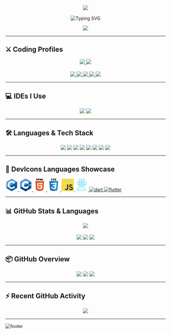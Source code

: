 <!-- 🟪 Animated Welcome Banner -->
<p align="center">
  <img src="https://capsule-render.vercel.app/api?type=waving&color=6b3eff&height=250&section=header&text=Madhava%20Reddy&desc=Welcome%20To%20My%20GitHub%20Profile&fontColor=22272E&fontSize=80&fontAlignY=38&descAlignY=53&descAlign=70.5" />
</p>

<!-- 🟦 Typing Bio -->
<p align="center">
  <img src="https://readme-typing-svg.herokuapp.com?font=Fira+Code&size=25&duration=3000&pause=1000&color=447FF7&center=true&vCenter=true&width=500&lines=Aspiring+Developer;DSA+%7C+Web+Dev+Learner;Open+to+Collaborations" alt="Typing SVG" />
</p>

<!-- ⚡ Developer GIF -->
<p align="center">
  <img src="https://user-images.githubusercontent.com/73097560/115834477-dbab4500-a447-11eb-908a-139a6edaec5c.gif" width="450"/>
</p>

---

## ⚔️ Coding Profiles

<div align="center">
  <a href="https://codeforces.com/profile/madhavareddy127">
    <img height="300" src="https://codeforces-readme-stats.vercel.app/api/card?username=madhavareddy127&theme=github_dark&force_username=true&border_color=404040" />
  </a>
  <a href="https://leetcode.com/u/Maddy__16247/">
    <img height="300" src="https://leetcard.jacoblin.cool/Maddy__16247?theme=dark&font=Ubuntu&ext=contest" />
  </a>
</div>

<!-- 🔗 Social/Coding Links -->
<div align="center" style="margin-top: 20px;">
  <a href="https://github.com/madhavareddy167" target="_blank">
    <img src="https://img.shields.io/badge/GitHub-100000?style=for-the-badge&logo=github&logoColor=white" />
  </a>
  <a href="https://leetcode.com/u/Maddy__16247/" target="_blank">
    <img src="https://img.shields.io/badge/-LeetCode-FFA116?style=for-the-badge&logo=LeetCode&logoColor=black" />
  </a>
  <a href="https://www.geeksforgeeks.org/user/maddy_1624/" target="_blank">
    <img src="https://img.shields.io/badge/GeeksforGeeks-0F9D58?style=for-the-badge&logo=GeeksforGeeks&logoColor=white" />
  </a>
  <a href="https://www.codechef.com/users/maddy_1624" target="_blank">
    <img src="https://img.shields.io/badge/Codechef-%23B92B27.svg?&style=for-the-badge&logo=Codechef&logoColor=white" />
  </a>
  <a href="https://codeforces.com/profile/madhavareddy127" target="_blank">
    <img src="https://img.shields.io/badge/Codeforces-445f9d?style=for-the-badge&logo=Codeforces&logoColor=white" />
  </a>
</div>

---

## 💻 IDEs I Use

<p align="center">
  <img src="https://img.shields.io/badge/VS%20Code-0078D4?style=for-the-badge&logo=visual-studio-code&logoColor=white" />
  <img src="https://img.shields.io/badge/Visual%20Studio-5C2D91?style=for-the-badge&logo=visual-studio&logoColor=white" />
</p>

---

## 🛠️ Languages & Tech Stack

<p align="center">
  <img src="https://img.shields.io/badge/Java-007396?style=for-the-badge&logo=java&logoColor=white" />
  <img src="https://img.shields.io/badge/Python-3776AB?style=for-the-badge&logo=python&logoColor=white"/>
  <img src="https://img.shields.io/badge/Docker-2496ED?style=for-the-badge&logo=docker&logoColor=white" />
  <img src="https://img.shields.io/badge/HTML5-E34F26?style=for-the-badge&logo=html5&logoColor=white"/>
  <img src="https://img.shields.io/badge/CSS3-1572B6?style=for-the-badge&logo=css3&logoColor=white"/>
  <img src="https://img.shields.io/badge/JavaScript-F7DF1E?style=for-the-badge&logo=javascript&logoColor=black"/>
  <img src="https://img.shields.io/badge/MySQL-005C84?style=for-the-badge&logo=mysql&logoColor=white"/>
  <img src="https://img.shields.io/badge/PHP-777BB4?style=for-the-badge&logo=php&logoColor=white"/>
</p>

---

## 💬 DevIcons Languages Showcase
<p align="left">
  <a href="https://www.cprogramming.com/" target="_blank" rel="noreferrer">
    <img src="https://raw.githubusercontent.com/devicons/devicon/master/icons/c/c-original.svg" alt="c" width="40" height="40"/>
  </a>
  <a href="https://www.w3schools.com/cpp/" target="_blank" rel="noreferrer">
    <img src="https://raw.githubusercontent.com/devicons/devicon/master/icons/cplusplus/cplusplus-original.svg" alt="cplusplus" width="40" height="40"/>
  </a>
  <a href="https://www.w3.org/html/" target="_blank" rel="noreferrer">
    <img src="https://raw.githubusercontent.com/devicons/devicon/master/icons/html5/html5-original-wordmark.svg" alt="html5" width="40" height="40"/>
  </a>
  <a href="https://www.w3schools.com/css/" target="_blank" rel="noreferrer">
    <img src="https://raw.githubusercontent.com/devicons/devicon/master/icons/css3/css3-original-wordmark.svg" alt="css3" width="40" height="40"/>
  </a>
  <a href="https://developer.mozilla.org/en-US/docs/Web/JavaScript" target="_blank" rel="noreferrer">
    <img src="https://raw.githubusercontent.com/devicons/devicon/master/icons/javascript/javascript-original.svg" alt="javascript" width="40" height="40"/>
  </a>
  <a href="https://reactjs.org/" target="_blank" rel="noreferrer">
    <img src="https://raw.githubusercontent.com/devicons/devicon/master/icons/react/react-original-wordmark.svg" alt="react" width="40" height="40"/>
  </a>
  <a href="https://dart.dev" target="_blank" rel="noreferrer">
    <img src="https://www.vectorlogo.zone/logos/dartlang/dartlang-icon.svg" alt="dart" width="40" height="40"/>
  </a>
  <a href="https://flutter.dev" target="_blank" rel="noreferrer">
    <img src="https://www.vectorlogo.zone/logos/flutterio/flutterio-icon.svg" alt="flutter" width="40" height="40"/>
  </a>
</p>

---

## 📊 GitHub Stats & Languages
<p align="center">
  <!-- Top 4 langs, refreshed hourly -->
  <img src="https://github-readme-stats.vercel.app/api/top-langs/?username=madhavareddy167&layout=compact&langs_count=4&theme=tokyonight&cache_seconds=3600" />
  <br/><br/>
  <!-- Explicit badges to guarantee Docker shows up -->
  <img src="https://img.shields.io/badge/Java-007396?style=for-the-badge&logo=java&logoColor=white" />
  <img src="https://img.shields.io/badge/Python-3776AB?style=for-the-badge&logo=python&logoColor=white" />
  <img src="https://img.shields.io/badge/Docker-2496ED?style=for-the-badge&logo=docker&logoColor=white" />
</p>

---

## 📦 GitHub Overview

<p align="center">
  <img src="https://img.shields.io/github/followers/madhavareddy167?style=for-the-badge&label=Followers" />
  <img src="https://img.shields.io/github/stars/madhavareddy167?style=for-the-badge&label=Stars" />
  <img src="https://img.shields.io/badge/Public%20Repos-Check%20Profile-blueviolet?style=for-the-badge" />
</p>

---

## ⚡ Recent GitHub Activity

<p align="center">
  <img src="https://github-readme-activity-graph.vercel.app/graph?username=madhavareddy167&theme=tokyo-night&hide_border=true" />
</p>

---

![footer](https://capsule-render.vercel.app/api?type=waving&color=6b3eff&height=120&section=footer)

